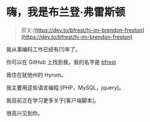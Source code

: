 # 嗨，我是布兰登·弗雷斯顿

> 原文:[https://dev.to/bfrest/hi-im-brendon-freston](https://dev.to/bfrest/hi-im-brendon-freston)

我从事编码工作已经有[1]年了。

你可以在 GitHub 上找到我，我的名字是 [bfrest](https://github.com/bfrest)

我住在犹他州的 Hyrum。

我主要用这些语言编程:[PHP，MySQL，jquery]。

我目前正在学习更多关于[客户端脚本]。

很高兴见到你。